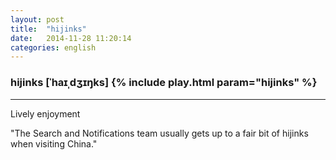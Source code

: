```yaml
---
layout: post
title:  "hijinks"
date:   2014-11-28 11:20:14 
categories: english
---
```

### hijinks [ˈhaɪˌdʒɪŋks] {% include play.html param="hijinks" %}
-----------
Lively enjoyment

"The Search and Notifications team usually gets up to a fair bit of hijinks when visiting China."

